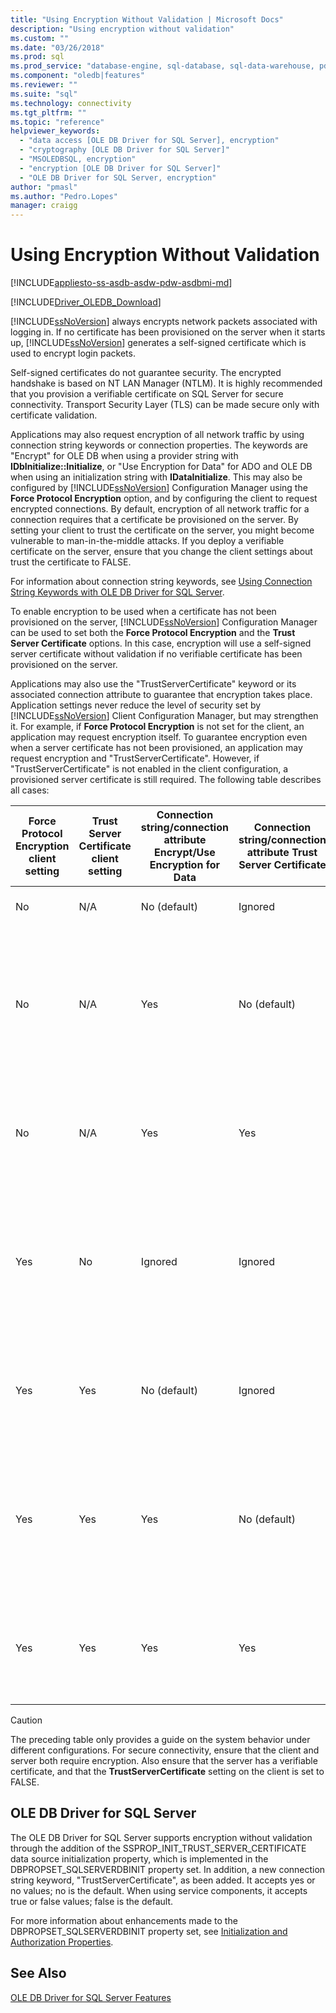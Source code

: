 ```yaml
---
title: "Using Encryption Without Validation | Microsoft Docs"
description: "Using encryption without validation"
ms.custom: ""
ms.date: "03/26/2018"
ms.prod: sql
ms.prod_service: "database-engine, sql-database, sql-data-warehouse, pdw"
ms.component: "oledb|features"
ms.reviewer: ""
ms.suite: "sql"
ms.technology: connectivity
ms.tgt_pltfrm: ""
ms.topic: "reference"
helpviewer_keywords: 
  - "data access [OLE DB Driver for SQL Server], encryption"
  - "cryptography [OLE DB Driver for SQL Server]"
  - "MSOLEDBSQL, encryption"
  - "encryption [OLE DB Driver for SQL Server]"
  - "OLE DB Driver for SQL Server, encryption"
author: "pmasl"
ms.author: "Pedro.Lopes"
manager: craigg
---
```

# Using Encryption Without Validation
[!INCLUDE[appliesto-ss-asdb-asdw-pdw-asdbmi-md](../../../includes/appliesto-ss-asdb-asdw-pdw-asdbmi-md.md)]

[!INCLUDE[Driver_OLEDB_Download](../../../includes/driver_oledb_download.md)]

[!INCLUDE[ssNoVersion](../../../includes/ssnoversion-md.md)] always encrypts network packets associated with logging in. If no certificate has been provisioned on the server when it starts up, [!INCLUDE[ssNoVersion](../../../includes/ssnoversion-md.md)] generates a self-signed certificate which is used to encrypt login packets.  

Self-signed certificates do not guarantee security. The encrypted handshake is based on NT LAN Manager (NTLM). It is highly recommended that you provision a verifiable certificate on SQL Server for secure connectivity. Transport Security Layer (TLS) can be made secure only with certificate validation.

Applications may also request encryption of all network traffic by using connection string keywords or connection properties. The keywords are "Encrypt" for OLE DB when using a provider string with **IDbInitialize::Initialize**, or "Use Encryption for Data" for ADO and OLE DB when using an initialization string with **IDataInitialize**. This may also be configured by [!INCLUDE[ssNoVersion](../../../includes/ssnoversion-md.md)] Configuration Manager using the **Force Protocol Encryption** option, and by configuring the client to request encrypted connections. By default, encryption of all network traffic for a connection requires that a certificate be provisioned on the server. By setting your client to trust the certificate on the server, you might become vulnerable to man-in-the-middle attacks. If you deploy a verifiable certificate on the server, ensure that you change the client settings about trust the certificate to FALSE.

For information about connection string keywords, see [Using Connection String Keywords with OLE DB Driver for SQL Server](../../oledb/applications/using-connection-string-keywords-with-oledb-driver-for-sql-server.md ).  
  
 To enable encryption to be used when a certificate has not been provisioned on the server, [!INCLUDE[ssNoVersion](../../../includes/ssnoversion-md.md)] Configuration Manager can be used to set both the **Force Protocol Encryption** and the **Trust Server Certificate** options. In this case, encryption will use a self-signed server certificate without validation if no verifiable certificate has been provisioned on the server.  
  
 Applications may also use the "TrustServerCertificate" keyword or its associated connection attribute to guarantee that encryption takes place. Application settings never reduce the level of security set by [!INCLUDE[ssNoVersion](../../../includes/ssnoversion-md.md)] Client Configuration Manager, but may strengthen it. For example, if **Force Protocol Encryption** is not set for the client, an application may request encryption itself. To guarantee encryption even when a server certificate has not been provisioned, an application may request encryption and "TrustServerCertificate". However, if "TrustServerCertificate" is not enabled in the client configuration, a provisioned server certificate is still required. The following table describes all cases:  
  
|Force Protocol Encryption client setting|Trust Server Certificate client setting|Connection string/connection attribute Encrypt/Use Encryption for Data|Connection string/connection attribute Trust Server Certificate|Result|  
|----------------------------------------------|---------------------------------------------|------------------------------------------------------------------------------|----------------------------------------------------------------------|------------|  
|No|N/A|No (default)|Ignored|No encryption occurs.|  
|No|N/A|Yes|No (default)|Encryption occurs only if there is a verifiable server certificate, otherwise the connection attempt fails.|  
|No|N/A|Yes|Yes|Encryption always occurs, but may use a self-signed server certificate.|  
|Yes|No|Ignored|Ignored|Encryption occurs only if there is a verifiable server certificate, otherwise the connection attempt fails.|  
|Yes|Yes|No (default)|Ignored|Encryption always occurs, but may use a self-signed server certificate.|  
|Yes|Yes|Yes|No (default)|Encryption occurs only if there is a verifiable server certificate, otherwise the connection attempt fails.|  
|Yes|Yes|Yes|Yes|Encryption always occurs, but might use a self-signed server certificate.|  
||||||

> [!CAUTION]
> The preceding table only provides a guide on the system behavior under different configurations. For secure connectivity, ensure that the client and server both require encryption. Also ensure that the server has a verifiable certificate, and that the **TrustServerCertificate** setting on the client is set to FALSE.

## OLE DB Driver for SQL Server 
 The OLE DB Driver for SQL Server supports encryption without validation through the addition of the SSPROP_INIT_TRUST_SERVER_CERTIFICATE data source initialization property, which is implemented in the DBPROPSET_SQLSERVERDBINIT property set. In addition, a new connection string keyword, "TrustServerCertificate", as been added. It accepts yes or no values; no is the default. When using service components, it accepts true or false values; false is the default.  
  
 For more information about enhancements made to the DBPROPSET_SQLSERVERDBINIT property set, see [Initialization and Authorization Properties](../../oledb/ole-db-data-source-objects/initialization-and-authorization-properties.md).  

  
## See Also  
 [OLE DB Driver for SQL Server Features](../../oledb/features/oledb-driver-for-sql-server-features.md)  
  
  

